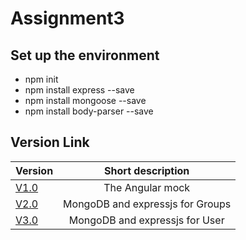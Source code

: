 # Assignment3 #

## Set up the environment ##
* npm init
* npm install express --save
* npm install mongoose --save
* npm install body-parser --save

## Version Link ##
| Version      | Short description |
| ------------- |:-------------:| 
| [V1.0](https://github.com/hongnangyanbily/assessment3/tree/1.0)     | The Angular mock|
|[V2.0](https://github.com/hongnangyanbily/assessment3/tree/2.0)| MongoDB and expressjs for Groups|
|[V3.0](https://github.com/hongnangyanbily/assessment3/tree/2.0)| MongoDB and expressjs for User|
